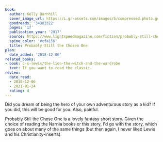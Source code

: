```yaml
---
book:
  author: Kelly Barnhill
  cover_image_url: https://i.gr-assets.com/images/S/compressed.photo.goodreads.com/books/1498630386l/34383322._SX98_.jpg
  goodreads: '34383322'
  pages: '17'
  publication_year: '2017'
  source: https://www.lightspeedmagazine.com/fiction/probably-still-chosen-one/
  spine_color: '#cfa156'
  title: Probably Still the Chosen One
plan:
  date_added: '2018-12-06'
related_books:
- book: c-s-lewis/the-lion-the-witch-and-the-wardrobe
  text: If you want to read the classic.
review:
  date_read:
  - 2018-12-06
  - 2021-01-24
  rating: 4
---
```


Did you dream of being the hero of your own adventurous story as a kid? If you did, this will be good for you. Also,
painful.

Probably Still the Chose One is a lovely fantasy short story. Given the choice of reading the Narnia books or
this story, I'd go with the story, which goes on about many of the same things (but then again, I never liked Lewis and
his Christianity-inserts).
